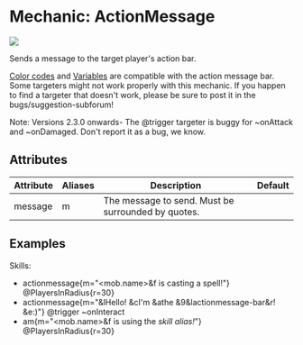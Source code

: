 Mechanic: ActionMessage
=======================

![](http://fs5.directupload.net/images/160306/zswobuo8.jpg)

Sends a message to the target player's action bar.

[Color codes](/databases/misc/colorcodes) and
[Variables](/skills/stringvariables) are compatible with the action
message bar. Some targeters might not work properly with this mechanic.
If you happen to find a targeter that doesn't work, please be sure to
post it in the bugs/suggestion-subforum!

Note: Versions 2.3.0 onwards- The @trigger targeter is buggy for
~onAttack and ~onDamaged. Don't report it as a bug, we know.

Attributes
----------

| Attribute | Aliases | Description   | Default |
|-----------|---------|----------------------------------------------------|---------|
| message   | m   | The message to send. Must be surrounded by quotes. | |

Examples
--------

Skills:
- actionmessage{m="<mob.name>&f is casting a spell!"} @PlayersInRadius{r=30}
- actionmessage{m="&lHello! &cI'm &athe &9&lactionmessage-bar&r! &e:)"} @trigger ~onInteract
- am{m="<mob.name>&f is using the *skill alias!*"} @PlayersInRadius{r=30}